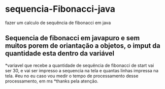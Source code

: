 # sequencia-Fibonacci-java
fazer um calculo de sequência de fibonacci em java

## Sequencia de fibonacci em javapuro e sem muitos porem de oriantação a objetos, o imput da quantidade esta dentro da variável

*variavel que recebe a quantidade de sequência de fibonacci de start vai ser 30, e vai ser impresso a sequencia na tela e quantas linhas impressa na tela.
#eu no eu caso vou medir o tempo de processamento desse processamento, em ms
*thanks pela atenção.